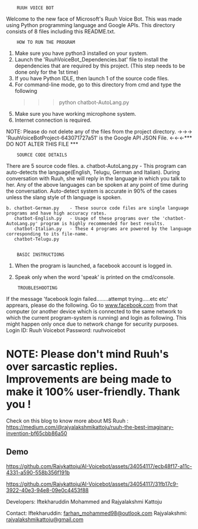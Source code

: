 		RUUH VOICE BOT

Welcome to the new face of Microsoft's Ruuh Voice Bot.
This was made using Python programming language and Google APIs.
This directory consists of 8 files including this README.txt.


		HOW TO RUN THE PROGRAM		
1. Make sure you have python3 installed on your system.
2. Launch the 'RuuhVoiceBot_Dependencies.bat' file to install the dependencies
   that are required by this project. (This step needs to be done only for the 1st time)
3. If you have Python IDLE, then launch 1 of the source code files.
4. For command-line mode, go to this directory from cmd and type the following
	>>>	python chatbot-AutoLang.py
5. Make sure you have working microphone system.
6. Internet connection is required.

NOTE: Please do not delete any of the files from the project directory.
->->-> 'RuuhVoiceBotProject-643071727a51' is the Google API JSON File. <-<-<-*** DO NOT ALTER THIS FILE ***


		SOURCE CODE DETAILS
There are 5 source code files.
	a. chatbot-AutoLang.py - This program can auto-detects the language(English, Telugu, German and Italian).
							 During conversation with Ruuh, she will reply in the language in which you talk to her.
                             Any of the above languages can be spoken at any point of time during the conversation.
							 Auto-detect system is accurate in 90% of the cases unless the slang style of th language is spoken.
							 
	b. chatbot-German.py	- These source code files are single language programs and have high accuracy rates. 
	   chatbot-English.py   - Usage of these programs over the 'chatbot-AutoLang.py' program is highly recommended for best results. 
       chatbot-Italian.py	- These 4 programs are powered by the language corresponding to its file-name.
	   chatbot-Telugu.py
	

		BASIC INSTRUCTIONS
1. When the program is launched, a facebook account is logged in.
2. Speak only when the word 'speak' is printed on the cmd/console.

															
		TROUBLESHOOTING
If the message 'facebook login failed........attempt trying.....etc etc' apprears, please do the following.
	Go to www.facebook.com from that computer (or another device which is connected to the same network to which the current 
	program-system is running) and login as following. This might happen only once due to network change for security purposes.
    Login ID: Ruuh Voicebot
    Password: ruuhvoicebot															

# NOTE: Please don't mind Ruuh's over sarcastic replies. Improvements are being made to make it 100% user-friendly. Thank you !

Check on this blog to know more about MS Ruuh : https://medium.com/@rajyalakshmikattoju/ruuh-the-best-imaginary-invention-bf65cbb86a50 

## Demo

https://github.com/Rajykattoju/AI-Voicebot/assets/34054117/ecb48f17-a11c-4331-a590-558b356f191b

https://github.com/Rajykattoju/AI-Voicebot/assets/34054117/31fb17c9-3922-40e3-94e8-09e0c4453f88

Developers:
Iftekharuddin Mohammed and Rajyalakshmi Kattoju

Contact:
Iftekharuddin: farhan_mohammed98@outlook.com
Rajyalakshmi: rajyalakshmikattoju@gmail.com
